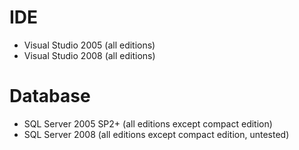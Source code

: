 # IDE #

  * Visual Studio 2005 (all editions)
  * Visual Studio 2008 (all editions)

# Database #

  * SQL Server 2005 SP2+ (all editions except compact edition)
  * SQL Server 2008 (all editions except compact edition, untested)